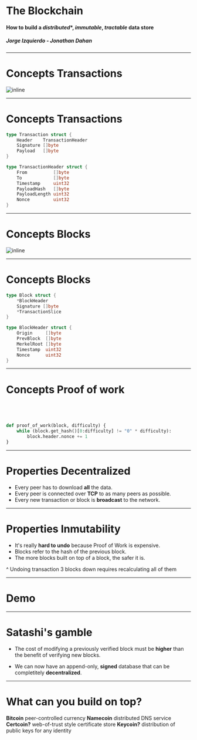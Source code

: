 # The Blockchain

#### How to build a *distributed**, *immutable*, *tractable* data store
##### Jorge Izquierdo *-* Jonathan Dahan

--- 

# **Concepts** Transactions

![inline](https://1-ps.googleusercontent.com/s/www.igvita.com/posts/14/xtransaction-pki.png.pagespeed.ic.elb9fXIUMa.png)

---

# **Concepts** Transactions

```go
type Transaction struct {
	Header    TransactionHeader
	Signature []byte
	Payload   []byte
}

type TransactionHeader struct {
	From          []byte
	To            []byte
	Timestamp     uint32
	PayloadHash   []byte
	PayloadLength uint32
	Nonce         uint32
}
```

---


# **Concepts** Blocks

![inline](https://1-ps.googleusercontent.com/s/www.igvita.com/posts/14/xblockchain-full.png.pagespeed.ic.r5GP2Rwqya.png)

---

# **Concepts** Blocks

```go
type Block struct {
	*BlockHeader
	Signature []byte
	*TransactionSlice
}

type BlockHeader struct {
	Origin     []byte
	PrevBlock  []byte
	MerkelRoot []byte
	Timestamp  uint32
	Nonce      uint32
}
```

---

# **Concepts** Proof of work

```python




def proof_of_work(block, difficulty) {
	while (block.get_hash()[0:difficulty] != "0" * difficulty):
		block.header.nonce += 1
}
```

---

# **Properties** Decentralized

* Every peer has to download **all** the data.
* Every peer is connected over **TCP** to as many peers as possible.
* Every new transaction or block is **broadcast** to the network.

---

# **Properties** Inmutability

* It's really **hard to undo** because Proof of Work is expensive.
* Blocks refer to the hash of the previous block.
* The more blocks built on top of a block, the safer it is.


^ Undoing transaction 3 blocks down requires recalculating all of them

---

# Demo

---

# Satashi's gamble

* The cost of modifying a previously verified block must be **higher** than the benefit of verifying new blocks.

* We can now have an  append-only, **signed** database that can be completitely **decentralized**.

---

# What can you build on top?

**Bitcoin** peer-controlled currency
**Namecoin** distributed DNS service
**Certcoin?** web-of-trust style certificate store
**Keycoin?** distribution of public keys for any identity